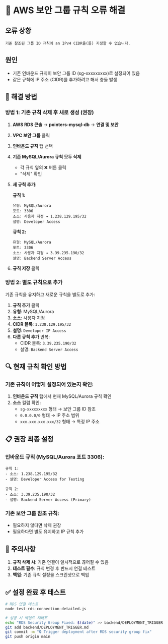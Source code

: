 # 🔧 AWS 보안 그룹 규칙 오류 해결

## 오류 상황
```
기존 참조된 그룹 ID 규칙에 an IPv4 CIDR을(를) 지정할 수 없습니다.
```

## 원인
- 기존 인바운드 규칙이 보안 그룹 ID (sg-xxxxxxxxx)로 설정되어 있음
- 같은 규칙에 IP 주소 (CIDR)를 추가하려고 해서 충돌 발생

## 🔧 해결 방법

### 방법 1: 기존 규칙 삭제 후 새로 생성 (권장)

1. **AWS RDS 콘솔** → **pointers-mysql-db** → **연결 및 보안**
2. **VPC 보안 그룹** 클릭
3. **인바운드 규칙** 탭 선택
4. **기존 MySQL/Aurora 규칙 모두 삭제**
   - 각 규칙 옆의 ❌ 버튼 클릭
   - "삭제" 확인
5. **새 규칙 추가**:
   
   **규칙 1:**
   ```
   유형: MySQL/Aurora
   포트: 3306
   소스: 사용자 지정 → 1.238.129.195/32
   설명: Developer Access
   ```
   
   **규칙 2:**
   ```
   유형: MySQL/Aurora
   포트: 3306
   소스: 사용자 지정 → 3.39.235.190/32
   설명: Backend Server Access
   ```

6. **규칙 저장** 클릭

### 방법 2: 별도 규칙으로 추가

기존 규칙을 유지하고 새로운 규칙을 별도로 추가:

1. **규칙 추가** 클릭
2. **유형**: MySQL/Aurora
3. **소스**: 사용자 지정
4. **CIDR 블록**: `1.238.129.195/32`
5. **설명**: `Developer IP Access`
6. **다른 규칙 추가** 반복:
   - CIDR 블록: `3.39.235.190/32`
   - 설명: `Backend Server Access`

## 🔍 현재 규칙 확인 방법

### 기존 규칙이 어떻게 설정되어 있는지 확인:

1. **인바운드 규칙** 탭에서 현재 MySQL/Aurora 규칙 확인
2. **소스** 컬럼 확인:
   - `sg-xxxxxxxxx` 형태 → 보안 그룹 ID 참조
   - `0.0.0.0/0` 형태 → IP 주소 범위
   - `xxx.xxx.xxx.xxx/32` 형태 → 특정 IP 주소

## 📋 권장 최종 설정

### 인바운드 규칙 (MySQL/Aurora 포트 3306):
```
규칙 1:
- 소스: 1.238.129.195/32
- 설명: Developer Access for Testing

규칙 2:  
- 소스: 3.39.235.190/32
- 설명: Backend Server Access (Primary)
```

### 기존 보안 그룹 참조 규칙:
- 필요하지 않다면 삭제 권장
- 필요하다면 별도 유지하고 IP 규칙 추가

## 🚨 주의사항

1. **규칙 삭제 시**: 기존 연결이 일시적으로 끊어질 수 있음
2. **테스트 필수**: 규칙 변경 후 반드시 연결 테스트
3. **백업**: 기존 규칙 설정을 스크린샷으로 백업

## ✅ 설정 완료 후 테스트

```bash
# RDS 연결 테스트
node test-rds-connection-detailed.js

# 성공 시 백엔드 재배포
echo "RDS Security Group Fixed: $(date)" >> backend/DEPLOYMENT_TRIGGER.md
git add backend/DEPLOYMENT_TRIGGER.md
git commit -m "🔒 Trigger deployment after RDS security group fix"
git push origin main
```
